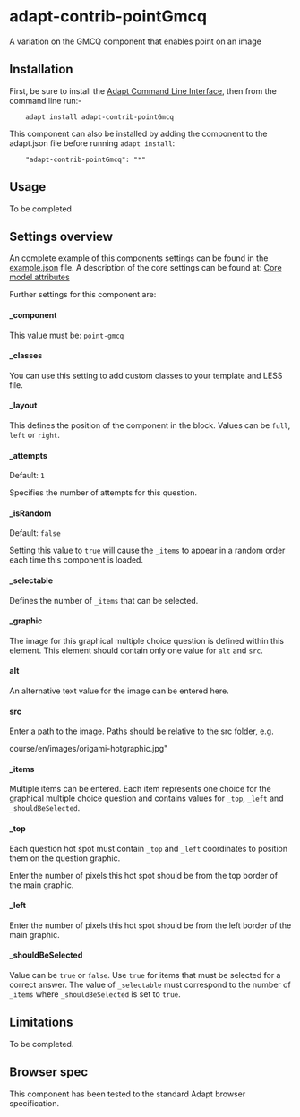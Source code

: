 # adapt-contrib-pointGmcq

A variation on the GMCQ component that enables point on an image

## Installation

First, be sure to install the [Adapt Command Line Interface](https://github.com/adaptlearning/adapt-cli), then from the command line run:-

        adapt install adapt-contrib-pointGmcq

This component can also be installed by adding the component to the adapt.json file before running `adapt install`:

        "adapt-contrib-pointGmcq": "*"

## Usage

To be completed

## Settings overview
 
An complete example of this components settings can be found in the [example.json](example.json) file. A description of the core settings can be found at: [Core model attributes](https://github.com/adaptlearning/adapt_framework/wiki/Core-model-attributes)

Further settings for this component are:

#### _component

This value must be: `point-gmcq`

#### _classes

You can use this setting to add custom classes to your template and LESS file.

#### _layout

This defines the position of the component in the block. Values can be `full`, `left` or `right`. 

#### _attempts

Default: `1`

Specifies the number of attempts for this question.

#### _isRandom

Default: `false`

Setting this value to `true` will cause the `_items` to appear in a random order each time this component is loaded.

#### _selectable

Defines the number of `_items` that can be selected.

#### _graphic

The image for this graphical multiple choice question is defined within this element. This element should contain only one value for `alt` and `src`.

#### alt

An alternative text value for the image can be entered here.

#### src

Enter a path to the image. Paths should be relative to the src folder, e.g.

course/en/images/origami-hotgraphic.jpg"

#### _items

Multiple items can be entered. Each item represents one choice for the graphical multiple choice question and contains values for `_top`, `_left` and `_shouldBeSelected`.

#### _top

Each question hot spot must contain `_top` and `_left` coordinates to position them on the question graphic. 

Enter the number of pixels this hot spot should be from the top border of the main graphic.

#### _left

Enter the number of pixels this hot spot should be from the left border of the main graphic.

#### _shouldBeSelected

Value can be `true` or `false`. Use `true` for items that must be selected for a correct answer. The value of `_selectable` must correspond to the number of `_items` where `_shouldBeSelected` is set to `true`.


## Limitations

To be completed.

## Browser spec

This component has been tested to the standard Adapt browser specification.
